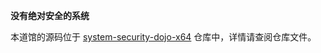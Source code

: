 **没有绝对安全的系统**

本道馆的源码位于 [system-security-dojo-x64](https://github.com/hust-open-atom-club/system-security-dojo-x64) 仓库中，详情请查阅仓库文件。
